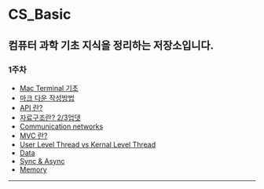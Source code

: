 # CS_Basic
컴퓨터 과학 기초 지식을 정리하는 저장소입니다.
---

### 1주차

* [Mac Terminal 기초](https://github.com/Deviloper-korea/CS_Basic/wiki/Mac-Terminal-기본-명령어)
* [마크 다운 작성방법](https://github.com/Deviloper-korea/CS_Basic/wiki/%5BMarkDown-작성법%5D)
* [API 란?](https://github.com/Deviloper-korea/CS_Basic/wiki/API-란%3F)
* [자료구조란? 2/3업뎃](https://github.com/Deviloper-korea/CS_Basic/wiki/자료구조-개념)
* [Communication networks](https://github.com/Deviloper-korea/CS_Basic/wiki/Communication-networks)
* [MVC 란?](https://github.com/Deviloper-korea/CS_Basic/wiki/MVC란%3F)
* [User Level Thread vs Kernal Level Thread](https://github.com/Deviloper-korea/CS_Basic/wiki/User-Level-Thread-vs-Kernal-Level-Thread)
* [Data](https://github.com/Deviloper-korea/CS_Basic/wiki/데이터,-데이터의-종류)
* [Sync & Async](https://github.com/Deviloper-korea/CS_Basic/wiki/동기-vs-비동기)
* [Memory](https://github.com/Deviloper-korea/CS_Basic/wiki/메모리(Memory))

---
